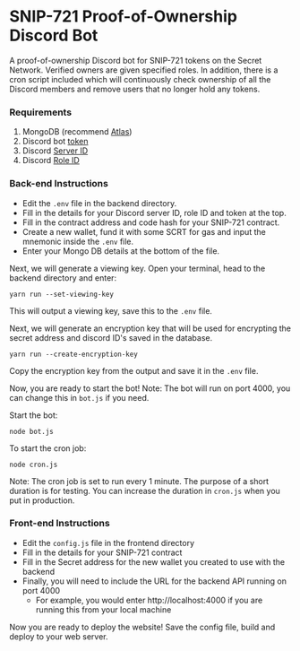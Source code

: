 # SNIP-721 Proof-of-Ownership Discord Bot

A proof-of-ownership Discord bot for SNIP-721 tokens on the Secret Network. Verified owners are given specified roles. In addition, there is a cron script included which will continuously check ownership of all the Discord members and remove users that no longer hold any tokens.

### Requirements
1. MongoDB (recommend [Atlas](https://www.mongodb.com/atlas))
2. Discord bot [token](https://docs.discordbotstudio.org/setting-up-dbs/finding-your-bot-token)
3. Discord [Server ID](https://www.alphr.com/discord-find-server-id/)
4. Discord [Role ID](https://i.imgur.com/OtihPLv.png)

### Back-end Instructions
- Edit the `.env` file in the backend directory.
- Fill in the details for your Discord server ID, role ID and token at the top.
- Fill in the contract address and code hash for your SNIP-721 contract.
- Create a new wallet, fund it with some SCRT for gas and input the mnemonic inside the `.env` file.
- Enter your Mongo DB details at the bottom of the file.

Next, we will generate a viewing key. Open your terminal, head to the backend directory and enter:
```angular2html
yarn run --set-viewing-key
```
This will output a viewing key, save this to the `.env` file.

Next, we will generate an encryption key that will be used for encrypting the secret address and discord ID's saved in the database.
```angular2html
yarn run --create-encryption-key
```
Copy the encryption key from the output and save it in the `.env` file.

Now, you are ready to start the bot!
Note: The bot will run on port 4000, you can change this in `bot.js` if you need.

Start the bot:
```angular2html
node bot.js
```

To start the cron job:
```angular2html
node cron.js
```
Note: The cron job is set to run every 1 minute. The purpose of a short duration is for testing. You can increase the duration in `cron.js` when you put in production.

### Front-end Instructions
- Edit the `config.js` file in the frontend directory
- Fill in the details for your SNIP-721 contract
- Fill in the Secret address for the new wallet you created to use with the backend
- Finally, you will need to include the URL for the backend API running on port 4000
  - For example, you would enter http://localhost:4000 if you are running this from your local machine

Now you are ready to deploy the website! Save the config file, build and deploy to your web server.
